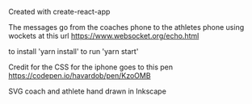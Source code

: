 Created with create-react-app

The messages go from the coaches phone to the athletes phone using wockets at this url https://www.websocket.org/echo.html

to install 'yarn install'
to run 'yarn start'

Credit for the CSS for the iphone goes to this pen https://codepen.io/havardob/pen/KzoOMB

SVG coach and athlete hand drawn in Inkscape